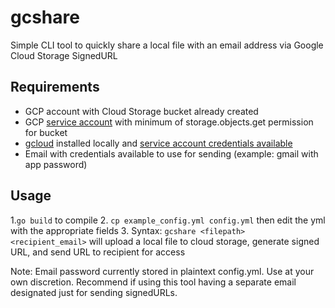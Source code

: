 # gcshare
Simple CLI tool to quickly share a local file with an email address via Google Cloud Storage SignedURL

## Requirements
- GCP account with Cloud Storage bucket already created
- GCP [service account](https://cloud.google.com/iam/docs/service-account-overview) with minimum of storage.objects.get permission for bucket
- [gcloud](https://cloud.google.com/sdk/docs/install) installed locally and [service account credentials available](https://cloud.google.com/sdk/gcloud/reference/auth/activate-service-account)
- Email with credentials available to use for sending (example: gmail with app password)

## Usage
1.`go build` to compile
2. `cp example_config.yml config.yml` then edit the yml with the appropriate fields
3. Syntax: `gcshare <filepath> <recipient_email>` will upload a local file to cloud storage, generate signed URL, and send URL to recipient for access


Note: Email password currently stored in plaintext config.yml. Use at your own discretion. Recommend if using this tool having a separate email designated just for sending signedURLs. 
